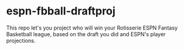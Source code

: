 # espn-fbball-draftproj
This repo let's you project who will win your Rotisserie ESPN Fantasy Basketball league, based on the draft you did and ESPN's player projections.  
